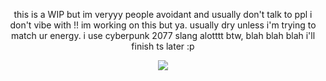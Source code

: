 <p align=center> this is a WIP but im veryyy people avoidant and usually don't talk to ppl i don't vibe with !! im working on this but ya. usually dry unless i'm trying to match ur energy. i use cyberpunk 2077 slang alotttt btw, blah blah blah i'll finish ts later :p <p align=center>

<p align="center">
  <img src="https://media0.giphy.com/media/v1.Y2lkPTc5MGI3NjExZTk4dzIxYnIzeXVzNzByYmJ3NXZ6cTl2ejM1dXl5a2Y5cmJ5ZnZ6bSZlcD12MV9pbnRlcm5hbF9naWZfYnlfaWQmY3Q9cw/RSlwWEUkEw2A9YGV6Y/giphy.gif#left"/>
</p>

